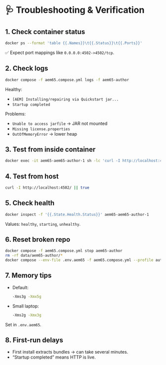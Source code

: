 # 🩺 Troubleshooting & Verification

## 1. Check container status

```bash
docker ps --format 'table {{.Names}}\t{{.Status}}\t{{.Ports}}'
```

✅ Expect port mappings like `0.0.0.0:4502->4502/tcp`.

## 2. Check logs

```bash
docker compose -f aem65.compose.yml logs -f aem65-author
```

Healthy:

- `[AEM] Installing/repairing via Quickstart jar...`
- `Startup completed`

Problems:

- `Unable to access jarfile` → JAR not mounted
- `Missing license.properties`
- `OutOfMemoryError` → lower heap

## 3. Test from inside container

```bash
docker exec -it aem65-aem65-author-1 sh -lc 'curl -I http://localhost:4502/ || true'
```

## 4. Test from host

```bash
curl -I http://localhost:4502/ || true
```

## 5. Check health

```bash
docker inspect -f '{{.State.Health.Status}}' aem65-aem65-author-1
```

Values: `healthy`, `starting`, `unhealthy`.

## 6. Reset broken repo

```bash
docker compose -f aem65.compose.yml stop aem65-author
rm -rf data/aem65-author/*
docker compose --env-file .env.aem65 -f aem65.compose.yml --profile author up -d --build --force-recreate
```

## 7. Memory tips

- Default:

  ```bash
  -Xms3g -Xmx5g
  ```

- Small laptop:

  ```bash
  -Xms2g -Xmx3g
  ```

Set in `.env.aem65`.

## 8. First-run delays

- First install extracts bundles → can take several minutes.
- “Startup completed” means HTTP is live.
